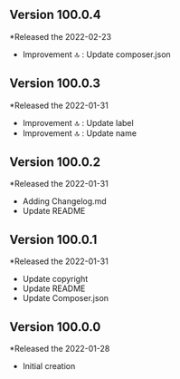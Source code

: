 ## Version 100.0.4
*Released the 2022-02-23

* Improvement 🔝 : Update composer.json
 
## Version 100.0.3
*Released the 2022-01-31

* Improvement 🔝 : Update label
* Improvement 🔝 : Update name

## Version 100.0.2
*Released the 2022-01-31

* Adding Changelog.md
* Update README

## Version 100.0.1
*Released the 2022-01-31

* Update copyright
* Update README
* Update Composer.json

## Version 100.0.0
*Released the 2022-01-28

* Initial creation
